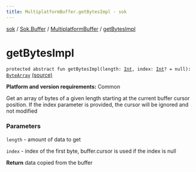 ```yaml
---
title: MultiplatformBuffer.getBytesImpl - sok
---
```


[sok](../../index.html) / [Sok.Buffer](../index.html) / [MultiplatformBuffer](index.html) / [getBytesImpl](./get-bytes-impl.html)

# getBytesImpl

`protected abstract fun getBytesImpl(length: `[`Int`](https://kotlinlang.org/api/latest/jvm/stdlib/kotlin/-int/index.html)`, index: `[`Int`](https://kotlinlang.org/api/latest/jvm/stdlib/kotlin/-int/index.html)`? = null): `[`ByteArray`](https://kotlinlang.org/api/latest/jvm/stdlib/kotlin/-byte-array/index.html) [(source)](https://github.com/SeekDaSky/Sok/tree/master/common/sok-common/src/Sok/Buffer/MultiplatformBuffer.kt#L110)

**Platform and version requirements:** Common

Get an array of bytes of a given length starting at the current buffer cursor position. If the index parameter is provided, the
cursor will be ignored and not modified

### Parameters

`length` - amount of data to get

`index` - index of the first byte, buffer.cursor is used if the index is null

**Return**
data copied from the buffer


